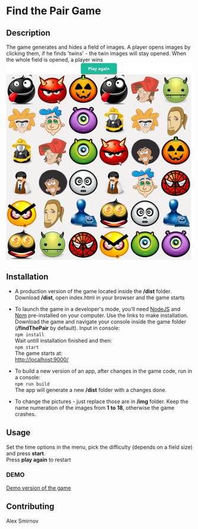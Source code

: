 # Find the Pair Game

## Description
The game generates and hides a field of images. A player opens images by clicking them, if he finds 'twins' - the twin images will stay opened. When the whole field is opened, a player wins
![](https://github.com/wwwal2/findThePair/blob/master/src/img/gamePreview.png)

## Installation
* A production version of the game located inside the __/dist__ folder. Download __/dist__, open index.html in your browser and the game starts

* To launch the game in a developer's mode, you'll need [NodeJS](https://nodejs.org/en/download/) and [Npm](https://docs.npmjs.com/cli/install) pre-installed on your computer. Use the links to make installation.
Download the game and navigate your console inside the game folder (__/findThePair__ by default). Input in console:<br/>
`npm install`<br/>
Wait untill installation finished and then: <br/>
`npm start`<br/>
The game starts at:<br/>
[http://localhost:9000/](http://localhost:9000/)

* To build a new version of an app, after changes in the game code, run in a console:<br/>
`npm run build`<br/>
The app will generate a new __/dist__ folder with a changes done.

* To change the pictures - just replace those are in __/img__ folder. Keep the name numeration of the images from __1__ __to__ __18__, otherwise the game crashes.

## Usage
Set the time options in the menu, pick the difficulty (depends on a field size) and press __start__.<br/>
Press __play again__ to restart
### DEMO
[Demo version of the game](https://wwwal2.github.io/findThePair/dist/)
## Contributing
Alex Smirnov



